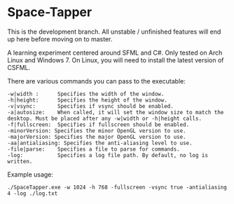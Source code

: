 Space-Tapper
============

This is the development branch. All unstable / unfinished features will end up here before moving on to master.

A learning experiment centered around SFML and C#. Only tested on Arch Linux and Windows 7.
On Linux, you will need to install the latest version of CSFML.

There are various commands you can pass to the executable:
```
-w|width :      Specifies the width of the window.
-h|height:      Specifies the height of the window.
-v|vsync:       Specifies if vsync should be enabled.
-a|autosize:    When called, it will set the window size to match the desktop. Must be placed after any -w|width or -h|height calls.
-f|fullscreen:  Specifies if fullscreen should be enabled.
-minorVersion: Specifies the minor OpenGL version to use.
-majorVersion: Specifies the major OpenGL version to use.
-aa|antialiasing: Specifies the anti-aliasing level to use.
-file|parse:    Specifies a file to parse for commands.
-log:           Specifies a log file path. By default, no log is written.
```

Example usage:
```
./SpaceTapper.exe -w 1024 -h 768 -fullscreen -vsync true -antialiasing 4 -log ./log.txt
```
